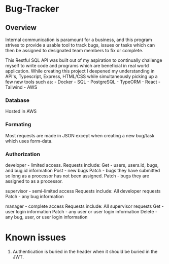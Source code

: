 # Bug-Tracker 

## Overview
Internal communication is paramount for a business, and this program strives to provide a usable tool to track bugs, issues or tasks which can then be assigned to designated team members to fix or complete. 

This Restful SQL API was built out of my aspiration to continually challenge myself to write code and programs which are beneficial in real world application. While creating this project I deepened my understanding in API's, Typescript, Express, HTML/CSS while simultaneously picking up a few new tools such as: 
    - Docker
    - SQL
    - PostgreSQL
    - TypeORM
    - React
    - Tailwind
    - AWS

### Database
Hosted in AWS

### Formating
Most requests are made in JSON except when creating a new bug/task which uses form-data.

### Authorization
developer - limited access. 
    Requests include:
        Get - users, users.id, bugs, and bug.id information
        Post - new bugs
        Patch - bugs they have submitted so long as a processor has not been assigned.
        Patch - bugs they are assigned to as a processor.

supervisor - semi-limited access
    Requests include:
        All developer requests
        Patch - any bug information

manager - complete access
    Requests include:
        All supervisor requests
        Get - user login information
        Patch - any user or user login information
        Delete - any bug, user, or user login information

# Known issues
1. Authentication is buried in the header when it should be buried in the JWT.







